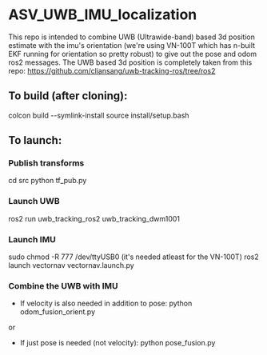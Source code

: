 # ASV_UWB_IMU_localization

This repo is intended to combine UWB (Ultrawide-band) based 3d position estimate with the imu's orientation (we're using VN-100T which has n-built EKF running for orientation so pretty robust) to give out the pose and odom ros2 messages. The UWB based 3d position is completely taken from this repo: https://github.com/cliansang/uwb-tracking-ros/tree/ros2


## To build (after cloning):

colcon build --symlink-install
source install/setup.bash

## To launch:

### Publish transforms
cd src
python tf_pub.py

### Launch UWB
ros2 run uwb_tracking_ros2 uwb_tracking_dwm1001

### Launch IMU 
sudo chmod -R 777 /dev/ttyUSB0 (it's needed atleast for the VN-100T)
ros2 launch vectornav vectornav.launch.py

### Combine the UWB with IMU

- If velocity is also needed in addition to pose:
python odom_fusion_orient.py

or 

- If just pose is needed (not velocity):
python pose_fusion.py
